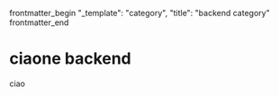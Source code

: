 frontmatter_begin
"_template": "category",
"title": "backend category"
frontmatter_end


# ciaone backend
ciao
